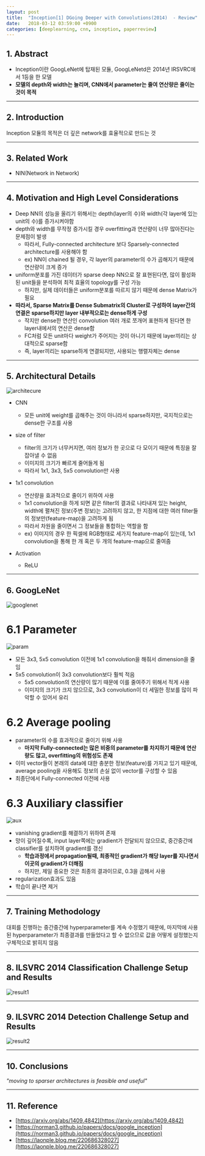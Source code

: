 ```yaml
---
layout: post
title:  "Inception[1] DGoing Deeper with Convolutions(2014)	 - Review"
date:   2018-03-12 03:59:00 +0900
categories: [deeplearning, cnn, inception, paperreview]
---
```


## 1. Abstract
- Inception이란 GoogLeNet에 탑재된 모듈, GoogLeNetd은 2014년 IRSVRC에서 1등을 한 모델
- **모델의 depth와 width는 늘리며, CNN에서 parameter는 줄여 연산량은 줄이는 것이 목적**

-----

## 2. Introduction
Inception 모듈의 목적은 더 깊은 network를 효율적으로 만드는 것

-----

## 3. Related Work
- NIN(Network in Network)

-----

## 4. Motivation and High Level Considerations
- Deep NN의 성능을 올리기 위해서는 depth(layer의 수)와 width(각 layer에 있는 unit의 수)를 증가시켜야함
- depth와 width를 무작정 증가시킬 경우 overfitting과 연산량이 너무 많아진다는 문제점이 발생
    - 따라서, Fully-connected architecture 보다 Sparsely-connected architecture를 사용해야 함
    - ex) NN이 chained 될 경우, 각 layer의 parameter의 수가 곱해지기 때문에 연산량이 크게 증가
- uniform분포를 가진 데이터가 sparse deep NN으로 잘 표현된다면, 많이 활성화된 unit들을 분석하여 최적 효율의 topology를 구성 가능
    - 하지만, 실제 데이터들은 uniform분포를 따르지 않기 때문에 dense Matrix가 필요
- **따라서, Sparse Matrix를 Dense Submatrix의 Cluster로 구성하여 layer간의 연결은 sparse하지만 layer 내부적으로는 dense하게 구성**
    - 작지만 dense한 연산인 convolution 여러 개로 쪼개어 표현하게 된다면 한 layer내에서의 연산은 dense함 
    - FC처럼 모든 unit마다 weight가 주어지는 것이 아니기 때문에 layer끼리는 상대적으로 sparse함
    - 즉, layer끼리는 sparse하게 연결되지만, 사용되는 행렬자체는 dense
 
-----

## 5. Architectural Details
![architecure](https://files.slack.com/files-pri/T1J7SCHU7-F9MUD8WE7/inception.png?pub_secret=a940b11d99)
- CNN
    - 모든 unit에 weight를 곱해주는 것이 아니라서 sparse하지만, 국지적으로는 dense한 구조를 사용
- size of filter
    - filter의 크기가 너무커지면, 여러 정보가 한 곳으로 다 모이기 때문에 특징을 잘 잡아낼 수 없음
    - 이미지의 크기가 빠르게 줄어들게 됨
    - 따라서 1x1, 3x3, 5x5 convolution만 사용
- 1x1 convolution
    - 연산량을 효과적으로 줄이기 위하여 사용
    - 1x1 convolution을 하게 되면 같은 filter의 결과로 나타내져 있는 height, width에 펼쳐진 정보(주변 정보)는 고려하지 않고, 한 지점에 대한 여러 filter들의 정보만(feature-map)을 고려하게 됨
    - 따라서 차원을 줄이면서 그 정보들을 통합하는 역할을 함
    - ex) 이미지의 경우 한 픽셀에 RGB형태로 세가지 feature-map이 있는데, 1x1 convolution을 통해 한 개 혹은 두 개의 feature-map으로 줄여줌    

- Activation
    - ReLU

-----

## 6. GoogLeNet
![googlenet](https://files.slack.com/files-pri/T1J7SCHU7-F9MF2U1DF/model.png?pub_secret=8313e803d3)

# 6.1 Parameter
![param](https://files.slack.com/files-pri/T1J7SCHU7-F9MF0FWJV/parameter.png?pub_secret=aa21e6707a)
- 모든 3x3, 5x5 convolution 이전에 1x1 convolution을 해줘서 dimension을 줄임
- 5x5 convolution이 3x3 convolution보다 훨씩 적음
    - 5x5 convolution의 연산량이 많기 때문에 이를 줄여주기 위해서 적게 사용
    - 이미지의 크기가 크지 않으므로, 3x3 convolution이 더 세밀한 정보를 많이 파악할 수 있어서 유리

# 6.2 Average pooling
- parameter의 수를 효과적으로 줄이기 위해 사용
    - **마지막 Fully-connected는 많은 비중의 parameter를 차지하기 때문에 연산량도 많고, overfitting의 위험성도 존재**
- 이미 vector들이 본래의 data에 대한 충분한 정보(feature)를 가지고 있기 때문에, average pooling을 사용해도 정보의 손실 없이 vector를 구성할 수 있음
- 최종단에서 Fully-connected 이전에 사용

# 6.3 Auxiliary classifier
![aux](https://files.slack.com/files-pri/T1J7SCHU7-F9N1278H2/auxilary.png?pub_secret=67548afa3a)
- vanishing gradient를 해결하기 위하여 존재
- 망이 깊어질수록, input layer쪽에는 gradient가 전달되지 않으므로, 중간중간에 classifier를 설치하여 gradient를 갱신
    - **학습과정에서 propagation될때, 최종적인 gradient가 해당 layer를 지나면서 이곳의 gradient가 더해짐**
    - 하지만, 제일 중요한 것은 최종의 결과이므로, 0.3을 곱해서 사용
- regularization효과도 있음
- 학습이 끝나면 제거

-----

## 7. Training Methodology
대회를 진행하는 중간중간에 hyperparameter를 계속 수정했기 때문에, 마지막에 사용된 hyperparameter가 최종결과를 만들었다고 할 수 없으므로 값을 어떻게 설정했는지 구체적으로 밝히지 않음

-----

## 8. ILSVRC 2014 Classification Challenge Setup and Results
![result1](https://files.slack.com/files-pri/T1J7SCHU7-F9MC1E5BJ/result.png?pub_secret=7f335d4a68)

-----

## 9. ILSVRC 2014 Detection Challenge Setup and Results
![result2](https://files.slack.com/files-pri/T1J7SCHU7-F9N1WBG02/result22.png?pub_secret=7b3bc1518a)

-----

## 10. Conclusions
*"moving to sparser architectures is feasible and useful"*

-----

## 11. Reference
- [https://arxiv.org/abs/1409.4842](https://arxiv.org/abs/1409.4842)
- [https://norman3.github.io/papers/docs/google_inception](https://norman3.github.io/papers/docs/google_inception)
- [https://laonple.blog.me/220686328027](https://laonple.blog.me/220686328027)


